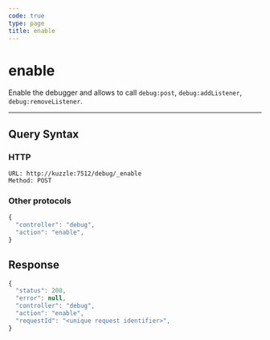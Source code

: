 ```yaml
---
code: true
type: page
title: enable
---
```


# enable

Enable the debugger and allows to call `debug:post`, `debug:addListener`, `debug:removeListener`.

---

## Query Syntax

### HTTP

```http
URL: http://kuzzle:7512/debug/_enable
Method: POST
```

### Other protocols

```js
{
  "controller": "debug",
  "action": "enable",
}
```

## Response


```js
{
  "status": 200,
  "error": null,
  "controller": "debug",
  "action": "enable",
  "requestId": "<unique request identifier>",
}
```
